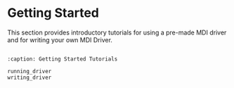 # Getting Started

This section provides introductory tutorials for using a pre-made MDI driver and for writing
your own MDI Driver. 

```{toctree}

:caption: Getting Started Tutorials

running_driver
writing_driver

```
